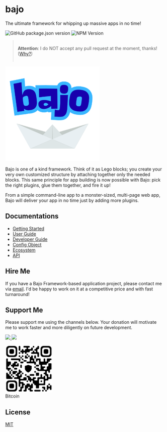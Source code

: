 # bajo

The ultimate framework for whipping up massive apps in no time!

![GitHub package.json version](https://img.shields.io/github/package-json/v/ardhi/bajo) ![NPM Version](https://img.shields.io/npm/v/bajo)

> <br />**Attention**: I do NOT accept any pull request at the moment, thanks! ([Why?](tutorial/00-welcome.md#contribution))<br /><br />

<img src="docs/static/logo.png" width="300" alt="bajo">

Bajo is one of a kind framework. Think of it as Lego blocks; you create your very own customized structure by attaching together only the needed blocks. This same principle for app building is now possible with Bajo: pick the right plugins, glue them together, and fire it up!

From a simple command-line app to a monster-sized, multi-page web app, Bajo will deliver your app in no time just by adding more plugins.

## Documentations

- [Getting Started](tutorial/01-getting-started.md)
- [User Guide](tutorial/02-user-guide.md)
- [Developer Guide](tutorial/03-dev-guide.md)
- [Config Object](tutorial/04-config.md)
- [Ecosystem](tutorial/05-ecosystem.md)
- [API](https://ardhi.github.io/bajo)

## Hire Me

If you have a Bajo Framework-based application project, please contact me via <a href="mailto:ardhi.lukianto@gmail.com">email</a>. I'd be happy to work on it at a competitive price and with fast turnaround!

## Support Me

Please support me using the channels below. Your donation will motivate me to work faster and more diligently on future development.

<a href="https://www.patreon.com/bajoframework">
  <img src="https://img.shields.io/badge/Patreon-f2c3b2?style=flat&logo=patreon" height="50">
</a>
<a href="https://www.paypal.com/ncp/payment/EWLERL7SCUU64">
  <img src="https://img.shields.io/badge/Paypal-blue?style=flat&logo=paypal" height="50">
</a>

<p>
<div><img alt="bc1qwtv78cwp9ef8hnqaw84fxg5856l0pggqe32g6f" src="docs/static/bitcoin.jpeg" width="150" height="150" /><br>Bitcoin</div>
</p>

## License

[MIT](LICENSE)
